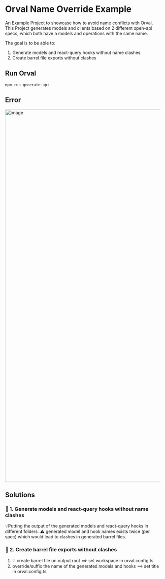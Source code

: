 # Orval Name Override Example

An Example Project to showcase how to avoid name conflicts with Orval.
This Project generates models and clients based on 2 different open-api specs, which both have a models and operations
with the same name.

The goal is to be able to:

1. Generate models and react-query hooks without name clashes
1. Create barrel file exports without clashes

## Run Orval

```shell
npm run generate-api
```

## Error

<img width="1204" alt="image" src="https://github.com/christian-draeger/orval-name-override-example/assets/55869787/32029e62-e552-4586-a471-19d17cab763a">


## Solutions
### 🤔 1. Generate models and react-query hooks without name clashes
💡Putting the output of the generated models and react-query hooks in different folders.
⚠️ generated model and hook names exists twice (per spec) which would lead to clashes in generated barrel files.

### 🤔 2. Create barrel file exports without clashes
1. 💡 create barrel file on output root ==> set workspace in orval.config.ts
2. override/suffix the name of the generated models and hooks ==> set title in orval.config.ts
